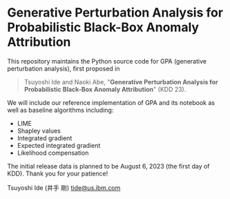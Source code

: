 # Generative Perturbation Analysis for Probabilistic Black-Box Anomaly Attribution

This repository maintains the Python source code for GPA (generative perturbation analysis), first proposed in
> Tsuyoshi Ide and Naoki Abe, "**Generative Perturbation Analysis for Probabilistic Black-Box
Anomaly Attribution**" (KDD 23). 

We will include our reference implementation of GPA and its notebook as well as baseline algorithms including:
- LIME
- Shapley values
- Integrated gradient
- Expected integrated gradient
- Likelihood compensation

The initial release data is planned to be August 6, 2023 (the first day of KDD). Thank you for your patience!

Tsuyoshi Ide (井手 剛)
tide@us.ibm.com 
